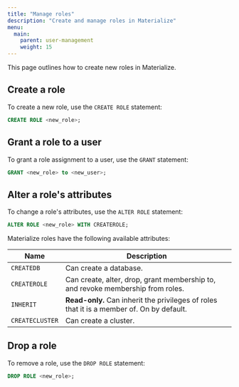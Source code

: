 ```yaml
---
title: "Manage roles"
description: "Create and manage roles in Materialize"
menu:
  main:
    parent: user-management
    weight: 15
---
```


This page outlines how to create new roles in Materialize.

## Create a role

To create a new role, use the `CREATE ROLE` statement:

```sql
CREATE ROLE <new_role>;
```

## Grant a role to a user

To grant a role assignment to a user, use the `GRANT` statement:

```sql
GRANT <new_role> to <new_user>;
```

## Alter a role's attributes

To change a role's attributes, use the `ALTER ROLE` statement:

```sql
ALTER ROLE <new_role> WITH CREATEROLE;
```

Materialize roles have the following available attributes:

| Name            | Description                                                                     |
|-----------------|---------------------------------------------------------------------------------|
| `CREATEDB`      | Can create a database.                                                          |
| `CREATEROLE`    | Can create, alter, drop, grant membership to, and revoke membership from roles. |
| `INHERIT`       | **Read-only.** Can inherit the privileges of roles that it is a member of. On by default.      |
| `CREATECLUSTER` | Can create a cluster.                                                           |


## Drop a role

To remove a role, use the `DROP ROLE` statement:

```sql
DROP ROLE <new_role>;
```
